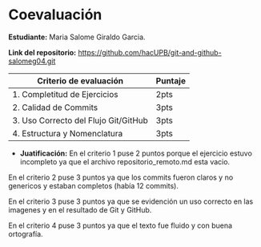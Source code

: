# Coevaluación

**Estudiante:** Maria Salome Giraldo Garcia.

**Link del repositorio:** https://github.com/hacUPB/git-and-github-salomeg04.git


|**Criterio de evaluación** | **Puntaje**  |
|---------------------------|--------------|
| 1. Completitud de Ejercicios| 2pts|
|2. Calidad de Commits| 3pts|
|3. Uso Correcto del Flujo Git/GitHub| 3pts|
|4. Estructura y Nomenclatura| 3pts|

- **Juatificación:** En el criterio 1 puse 2 puntos porque el ejercicio estuvo incompleto ya que el archivo repositorio_remoto.md esta vacio.

En el criterio 2 puse 3 puntos ya que los commits fueron claros y no genericos y estaban completos (había 12 commits).

En el criterio 3 puse 3 puntos ya que se evidención un uso correcto en las imagenes y en el resultado de Git y GitHub.

En el criterio 4 puse 3 puntos ya que el texto fue fluido y con buena ortografía.